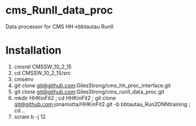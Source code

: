 # cms_RunII_data_proc
Data processor for CMS HH->bbtautau RunII

# Installation

1. cmsrel CMSSW_10_2_15
1. cd CMSSW_10_2_15/src
1. cmsenv
1. git clone git@github.com:GilesStrong/cms_hh_proc_interface.git
1. git clone git@github.com:GilesStrong/cms_runII_data_proc.git
1. mkdir HHKinFit2 ; cd HHKinFit2 ; git clone git@github.com:jonamotta/HHKinFit2.git -b bbtautau_Run2DNNtraining ; cd ..
1. scram b -j 12